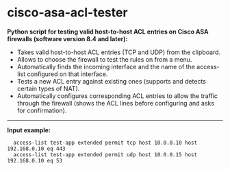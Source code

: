 # cisco-asa-acl-tester
**Python script for testing valid host-to-host ACL entries on Cisco ASA firewalls (software version 8.4 and later):**
  
  - Takes valid host-to-host ACL entries (TCP and UDP) from the clipboard.
  - Allows to choose the firewall to test the rules on from a menu.
  - Automatically finds the incoming interface and the name of the access-list configured on that interface.
  - Tests a new ACL entry against existing ones (supports and detects certain types of NAT).
  - Automatically configures corresponding ACL entries to allow the traffic through the firewall
     (shows the ACL lines before configuring and asks for confirmation).

___

**Input example:**
```
  access-list test-app extended permit tcp host 10.0.0.10 host 192.168.0.10 eq 443
  access-list test-app extended permit udp host 10.0.0.15 host 192.168.0.10 eq 53
```
